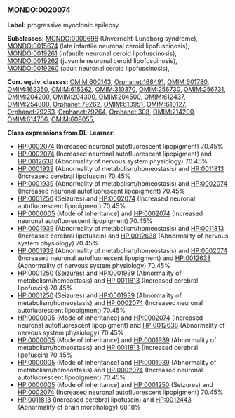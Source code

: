 
### [MONDO:0020074](http://purl.obolibrary.org/obo/MONDO_0020074)
**Label:** progressive myoclonic epilepsy

**Subclasses:** [MONDO:0009698](http://purl.obolibrary.org/obo/MONDO_0009698) (Unverricht-Lundborg syndrome), [MONDO:0015674](http://purl.obolibrary.org/obo/MONDO_0015674) (late infantile neuronal ceroid lipofuscinosis), [MONDO:0019261](http://purl.obolibrary.org/obo/MONDO_0019261) (infantile neuronal ceroid lipofuscinosis), [MONDO:0019262](http://purl.obolibrary.org/obo/MONDO_0019262) (juvenile neuronal ceroid lipofuscinosis), [MONDO:0019260](http://purl.obolibrary.org/obo/MONDO_0019260) (adult neuronal ceroid lipofuscinosis), 

**Corr. equiv. classes:** [OMIM:600143](http://purl.obolibrary.org/obo/OMIM_600143), [Orphanet:168491](http://www.orpha.net/ORDO/Orphanet_168491), [OMIM:601780](http://purl.obolibrary.org/obo/OMIM_601780), [OMIM:162350](http://purl.obolibrary.org/obo/OMIM_162350), [OMIM:615362](http://purl.obolibrary.org/obo/OMIM_615362), [OMIM:310370](http://purl.obolibrary.org/obo/OMIM_310370), [OMIM:256730](http://purl.obolibrary.org/obo/OMIM_256730), [OMIM:256731](http://purl.obolibrary.org/obo/OMIM_256731), [OMIM:204200](http://purl.obolibrary.org/obo/OMIM_204200), [OMIM:204300](http://purl.obolibrary.org/obo/OMIM_204300), [OMIM:204500](http://purl.obolibrary.org/obo/OMIM_204500), [OMIM:612437](http://purl.obolibrary.org/obo/OMIM_612437), [OMIM:254800](http://purl.obolibrary.org/obo/OMIM_254800), [Orphanet:79262](http://www.orpha.net/ORDO/Orphanet_79262), [OMIM:610951](http://purl.obolibrary.org/obo/OMIM_610951), [OMIM:610127](http://purl.obolibrary.org/obo/OMIM_610127), [Orphanet:79263](http://www.orpha.net/ORDO/Orphanet_79263), [Orphanet:79264](http://www.orpha.net/ORDO/Orphanet_79264), [Orphanet:308](http://www.orpha.net/ORDO/Orphanet_308), [OMIM:214200](http://purl.obolibrary.org/obo/OMIM_214200), [OMIM:614706](http://purl.obolibrary.org/obo/OMIM_614706), [OMIM:609055](http://purl.obolibrary.org/obo/OMIM_609055), 

**Class expressions from DL-Learner:**

- [HP:0002074](http://purl.obolibrary.org/obo/HP_0002074) (Increased neuronal autofluorescent lipopigment) 70.45%
- [HP:0002074](http://purl.obolibrary.org/obo/HP_0002074) (Increased neuronal autofluorescent lipopigment) and [HP:0012638](http://purl.obolibrary.org/obo/HP_0012638) (Abnormality of nervous system physiology) 70.45%
- [HP:0001939](http://purl.obolibrary.org/obo/HP_0001939) (Abnormality of metabolism/homeostasis) and [HP:0011813](http://purl.obolibrary.org/obo/HP_0011813) (Increased cerebral lipofuscin) 70.45%
- [HP:0001939](http://purl.obolibrary.org/obo/HP_0001939) (Abnormality of metabolism/homeostasis) and [HP:0002074](http://purl.obolibrary.org/obo/HP_0002074) (Increased neuronal autofluorescent lipopigment) 70.45%
- [HP:0001250](http://purl.obolibrary.org/obo/HP_0001250) (Seizures) and [HP:0002074](http://purl.obolibrary.org/obo/HP_0002074) (Increased neuronal autofluorescent lipopigment) 70.45%
- [HP:0000005](http://purl.obolibrary.org/obo/HP_0000005) (Mode of inheritance) and [HP:0002074](http://purl.obolibrary.org/obo/HP_0002074) (Increased neuronal autofluorescent lipopigment) 70.45%
- [HP:0001939](http://purl.obolibrary.org/obo/HP_0001939) (Abnormality of metabolism/homeostasis) and [HP:0011813](http://purl.obolibrary.org/obo/HP_0011813) (Increased cerebral lipofuscin) and [HP:0012638](http://purl.obolibrary.org/obo/HP_0012638) (Abnormality of nervous system physiology) 70.45%
- [HP:0001939](http://purl.obolibrary.org/obo/HP_0001939) (Abnormality of metabolism/homeostasis) and [HP:0002074](http://purl.obolibrary.org/obo/HP_0002074) (Increased neuronal autofluorescent lipopigment) and [HP:0012638](http://purl.obolibrary.org/obo/HP_0012638) (Abnormality of nervous system physiology) 70.45%
- [HP:0001250](http://purl.obolibrary.org/obo/HP_0001250) (Seizures) and [HP:0001939](http://purl.obolibrary.org/obo/HP_0001939) (Abnormality of metabolism/homeostasis) and [HP:0011813](http://purl.obolibrary.org/obo/HP_0011813) (Increased cerebral lipofuscin) 70.45%
- [HP:0001250](http://purl.obolibrary.org/obo/HP_0001250) (Seizures) and [HP:0001939](http://purl.obolibrary.org/obo/HP_0001939) (Abnormality of metabolism/homeostasis) and [HP:0002074](http://purl.obolibrary.org/obo/HP_0002074) (Increased neuronal autofluorescent lipopigment) 70.45%
- [HP:0000005](http://purl.obolibrary.org/obo/HP_0000005) (Mode of inheritance) and [HP:0002074](http://purl.obolibrary.org/obo/HP_0002074) (Increased neuronal autofluorescent lipopigment) and [HP:0012638](http://purl.obolibrary.org/obo/HP_0012638) (Abnormality of nervous system physiology) 70.45%
- [HP:0000005](http://purl.obolibrary.org/obo/HP_0000005) (Mode of inheritance) and [HP:0001939](http://purl.obolibrary.org/obo/HP_0001939) (Abnormality of metabolism/homeostasis) and [HP:0011813](http://purl.obolibrary.org/obo/HP_0011813) (Increased cerebral lipofuscin) 70.45%
- [HP:0000005](http://purl.obolibrary.org/obo/HP_0000005) (Mode of inheritance) and [HP:0001939](http://purl.obolibrary.org/obo/HP_0001939) (Abnormality of metabolism/homeostasis) and [HP:0002074](http://purl.obolibrary.org/obo/HP_0002074) (Increased neuronal autofluorescent lipopigment) 70.45%
- [HP:0000005](http://purl.obolibrary.org/obo/HP_0000005) (Mode of inheritance) and [HP:0001250](http://purl.obolibrary.org/obo/HP_0001250) (Seizures) and [HP:0002074](http://purl.obolibrary.org/obo/HP_0002074) (Increased neuronal autofluorescent lipopigment) 70.45%
- [HP:0011813](http://purl.obolibrary.org/obo/HP_0011813) (Increased cerebral lipofuscin) and [HP:0012443](http://purl.obolibrary.org/obo/HP_0012443) (Abnormality of brain morphology) 68.18%


